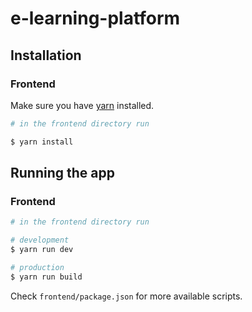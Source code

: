 # e-learning-platform

## Installation

### Frontend

Make sure you have [yarn](https://yarnpkg.com/ "Yarn - Package Manager") installed.

```bash
# in the frontend directory run

$ yarn install
```

## Running the app

### Frontend

```bash
# in the frontend directory run

# development
$ yarn run dev

# production
$ yarn run build
```

Check `frontend/package.json` for more available scripts.
